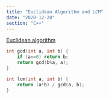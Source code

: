 ```yaml
---
title: "Euclidean Algorithm and LCM"
date: "2020-12-28"
section: "C++"
---
```


[Euclidean algorithm](https://codility.com/media/train/10-Gcd.pdf)

```cpp
int gcd(int a, int b) {
    if (a==0) return b;
    return gcd(b%a, a);
}

int lcm(int a, int b) {
    return (a*b) / gcd(a, b);
}
```